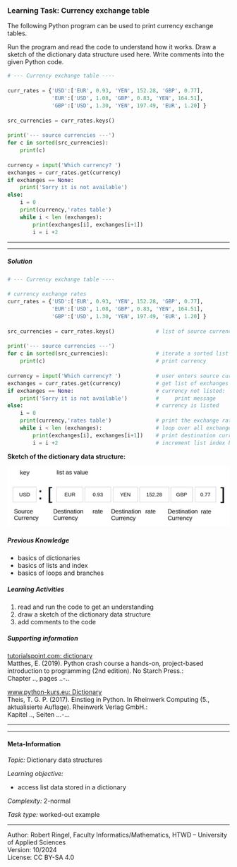 ### Learning Task: Currency exchange table

The following Python program can be used to print currency exchange tables.

Run the program and read the code to understand how it works. Draw a sketch of the dictionary data structure used here. 
Write comments into the given Python code.

``` python
# --- Currency exchange table ----

curr_rates = {'USD':['EUR', 0.93, 'YEN', 152.28, 'GBP', 0.77], 
              'EUR':['USD', 1.08, 'GBP', 0.83, 'YEN', 164.51], 
              'GBP':['USD', 1.30, 'YEN', 197.49, 'EUR', 1.20] }

src_currencies = curr_rates.keys()

print('--- source currencies ---')
for c in sorted(src_currencies):
	print(c)

currency = input('Which currency? ')
exchanges = curr_rates.get(currency)
if exchanges == None:
	print('Sorry it is not available')
else:
	i = 0
	print(currency,'rates table')
	while i < len (exchanges):
		print(exchanges[i], exchanges[i+1])
		i = i +2
```

---------------------------------------
---------------------------------------

##### Solution

``` python
# --- Currency exchange table ----

# currency exchange rates
curr_rates = {'USD':['EUR', 0.93, 'YEN', 152.28, 'GBP', 0.77], 
              'EUR':['USD', 1.08, 'GBP', 0.83, 'YEN', 164.51], 
              'GBP':['USD', 1.30, 'YEN', 197.49, 'EUR', 1.20] }

src_currencies = curr_rates.keys()             # list of source currencies

print('--- source currencies ---')
for c in sorted(src_currencies):               # iterate a sorted list of source currencies
	print(c)                                   # print currency

currency = input('Which currency? ')           # user enters source currency
exchanges = curr_rates.get(currency)           # get list of exchanges for selected currency
if exchanges == None:                          # currency not listed:
	print('Sorry it is not available')         #     print message
else:                                          # currency is listed
	i = 0
	print(currency,'rates table')              # print the exchange rates table
	while i < len (exchanges):                 # loop over all exchanges
		print(exchanges[i], exchanges[i+1])    # print destination currency and rate
		i = i +2                               # increment list index by 2
```

**Sketch of the dictionary data structure:**

![](CurrencyExchangeTable.png) 

##### Previous Knowledge

- basics of dictionaries
- basics of lists and index
- basics of loops and branches
  
##### Learning Activities

1) read and run the code to get an understanding
2) draw a sketch of the  dictionary data structure
3) add comments to the code

##### Supporting information

[tutorialspoint.com: dictionary](https://www.tutorialspoint.com/python/python_dictionary.htm)  
Matthes, E. (2019). Python crash course a hands-on, project-based introduction to programming (2nd edition). No Starch Press.:  
Chapter .., pages ..-..  

[www.python-kurs.eu: Dictionary](https://www.python-kurs.eu/python3_dictionaries.php)  
Theis, T. G. P. (2017). Einstieg in Python. In Rheinwerk Computing (5., aktualisierte Auflage). Rheinwerk Verlag GmbH.:   
Kapitel .., Seiten ...-... 

---------------------------------------
---------------------------------------
#### Meta-Information
*Topic:*  Dictionary data structures 

*Learning objective:*  
- access list data stored in a dictionary

[//]: # "learning objective: 3-dictionary"
[//]: # "previous knowledge: 3-dictionary 1-list 2-loop 1-branch"

*Complexity:*  2-normal 

*Task type:*  worked-out example 

----
Author: Robert Ringel, Faculty Informatics/Mathematics, HTWD – University of Applied Sciences  
Version: 10/2024            
License: CC BY-SA 4.0
